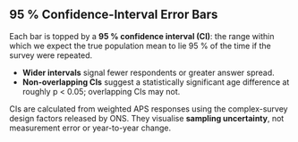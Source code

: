 ## 95 % Confidence-Interval Error Bars

Each bar is topped by a **95 % confidence interval (CI)**: the range within which we expect the true population mean to lie 95 % of the time if the survey were repeated.

* **Wider intervals** signal fewer respondents or greater answer spread.
* **Non-overlapping CIs** suggest a statistically significant age difference at roughly p < 0.05; overlapping CIs may not.

CIs are calculated from weighted APS responses using the complex-survey design factors released by ONS. They visualise **sampling uncertainty**, not measurement error or year-to-year change.
